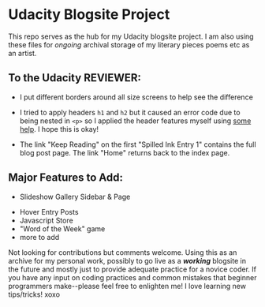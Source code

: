 # Udacity Blogsite Project
This repo serves as the hub for my Udacity blogsite project. I am also using these files for _ongoing_ archival storage of my literary pieces poems etc as an artist.

## To the Udacity REVIEWER:
+ I put different borders around all size screens to help see the difference

+ I tried to apply headers `h1` and `h2` but it caused an error code due to being nested in `<p>` so I applied the header features myself using [some help](https://www.w3schools.com/tags/tag_hn.asp). I hope this is okay!

+ The link "Keep Reading" on the first "Spilled Ink Entry 1" contains the full blog post page. The link "Home" returns back to the index page. 

## Major Features to Add:
- Slideshow Gallery Sidebar & Page
+ Hover Entry Posts
+ Javascript Store
+ "Word of the Week" game
+ more to add

Not looking for contributions but comments welcome. Using this as an archive for my personal work, possibly to go live as a ***working*** blogsite in the future and mostly just to provide adequate practice for a novice coder. If you have any input on coding practices and common mistakes that beginner programmers make--please feel free to enlighten me! I love learning new tips/tricks! xoxo
